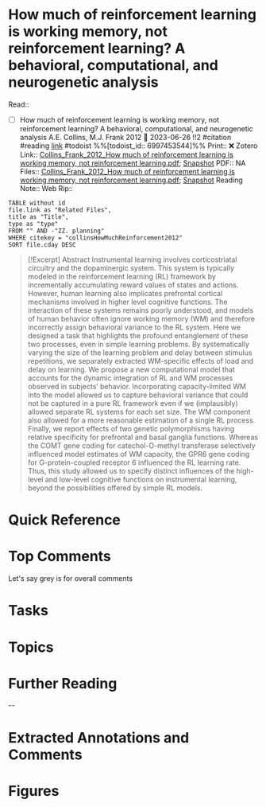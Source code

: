 

# How much of reinforcement learning is working memory, not reinforcement learning? A behavioral, computational, and neurogenetic analysis
Read:: 
- [ ] How much of reinforcement learning is working memory, not reinforcement learning? A behavioral, computational, and neurogenetic analysis A.E. Collins, M.J. Frank 2012 🛫 2023-06-26 !!2 #citation #reading [link](https://todoist.com/showTask?id=6997453544) #todoist %%[todoist_id:: 6997453544]%%
Print::  ❌
Zotero Link:: [Collins_Frank_2012_How much of reinforcement learning is working memory, not reinforcement learning.pdf](zotero://open-pdf/library/items/6XNNBTG3); [Snapshot](zotero://open-pdf/library/items/T8935N58)
PDF:: NA
Files:: [Collins_Frank_2012_How much of reinforcement learning is working memory, not reinforcement learning.pdf](file:///C:%5CUsers%5Cmichaelt%5CInsync%5Cm@tarlton.info%5CGoogle%20Drive%5C06.%20Zotero%5Cstorage_new%5CEuropean%20Journal%20of%20Neuroscience_2012%5CCollins_Frank_2012_How%20much%20of%20reinforcement%20learning%20is%20working%20memory,%20not%20reinforcement%20learning.pdf); [Snapshot](file:///C:%5CUsers%5Cmichaelt%5CInsync%5Cm@tarlton.info%5CGoogle%20Drive%5C06.%20Zotero%5Cstorage%5CT8935N58%5Cj.1460-9568.2011.07980.html)
Reading Note:: 
Web Rip:: 

```dataview
TABLE without id
file.link as "Related Files",
title as "Title",
type as "type"
FROM "" AND -"ZZ. planning"
WHERE citekey = "collinsHowMuchReinforcement2012" 
SORT file.cday DESC
```


> [!Excerpt] Abstract
> Instrumental learning involves corticostriatal circuitry and the dopaminergic system. This system is typically modeled in the reinforcement learning (RL) framework by incrementally accumulating reward values of states and actions. However, human learning also implicates prefrontal cortical mechanisms involved in higher level cognitive functions. The interaction of these systems remains poorly understood, and models of human behavior often ignore working memory (WM) and therefore incorrectly assign behavioral variance to the RL system. Here we designed a task that highlights the profound entanglement of these two processes, even in simple learning problems. By systematically varying the size of the learning problem and delay between stimulus repetitions, we separately extracted WM-specific effects of load and delay on learning. We propose a new computational model that accounts for the dynamic integration of RL and WM processes observed in subjects’ behavior. Incorporating capacity-limited WM into the model allowed us to capture behavioral variance that could not be captured in a pure RL framework even if we (implausibly) allowed separate RL systems for each set size. The WM component also allowed for a more reasonable estimation of a single RL process. Finally, we report effects of two genetic polymorphisms having relative specificity for prefrontal and basal ganglia functions. Whereas the COMT gene coding for catechol-O-methyl transferase selectively influenced model estimates of WM capacity, the GPR6 gene coding for G-protein-coupled receptor 6 influenced the RL learning rate. Thus, this study allowed us to specify distinct influences of the high-level and low-level cognitive functions on instrumental learning, beyond the possibilities offered by simple RL models.


# Quick Reference

# Top Comments
Let's say grey is for overall comments
 

# Tasks

# Topics


# Further Reading 
 

--
# Extracted Annotations and Comments


# Figures